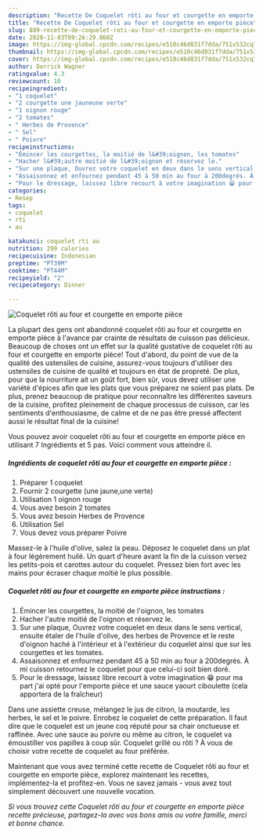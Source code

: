 ```yaml
---
description: "Recette De Coquelet rôti au four et courgette en emporte pièce"
title: "Recette De Coquelet rôti au four et courgette en emporte pièce"
slug: 889-recette-de-coquelet-roti-au-four-et-courgette-en-emporte-piece
date: 2020-11-03T09:26:29.860Z
image: https://img-global.cpcdn.com/recipes/e510c46d831f7dda/751x532cq70/coquelet-roti-au-four-et-courgette-en-emporte-piece-photo-principale-de-la-recette.jpg
thumbnail: https://img-global.cpcdn.com/recipes/e510c46d831f7dda/751x532cq70/coquelet-roti-au-four-et-courgette-en-emporte-piece-photo-principale-de-la-recette.jpg
cover: https://img-global.cpcdn.com/recipes/e510c46d831f7dda/751x532cq70/coquelet-roti-au-four-et-courgette-en-emporte-piece-photo-principale-de-la-recette.jpg
author: Derrick Wagner
ratingvalue: 4.3
reviewcount: 10
recipeingredient:
- "1 coquelet"
- "2 courgette une jauneune verte"
- "1 oignon rouge"
- "2 tomates"
- " Herbes de Provence"
- " Sel"
- " Poivre"
recipeinstructions:
- "Émincer les courgettes, la moitié de l&#39;oignon, les tomates"
- "Hacher l&#39;autre moitié de l&#39;oignon et réservez le."
- "Sur une plaque, Ouvrez votre coquelet en deux dans le sens vertical, ensuite étaler de l&#39;huile d&#39;olive, des herbes de Provence et le reste d&#39;oignon haché à l&#39;intérieur et à l&#39;extérieur du coquelet ainsi que sur les courgettes et les tomates."
- "Assaisonnez et enfournez pendant 45 à 50 min au four à 200degrés. À mi cuisson retournez le coquelet pour que celui-ci soit bien doré."
- "Pour le dressage, laissez libre recourt à votre imagination 😁 pour ma part j&#39;ai opté pour l&#39;emporte pièce et une sauce yaourt ciboulette (cela apportera de la fraîcheur)"
categories:
- Resep
tags:
- coquelet
- rti
- au

katakunci: coquelet rti au 
nutrition: 299 calories
recipecuisine: Indonesian
preptime: "PT39M"
cooktime: "PT44M"
recipeyield: "2"
recipecategory: Dinner

---
```



![Coquelet rôti au four et courgette en emporte pièce](https://img-global.cpcdn.com/recipes/e510c46d831f7dda/751x532cq70/coquelet-roti-au-four-et-courgette-en-emporte-piece-photo-principale-de-la-recette.jpg)

La plupart des gens ont abandonné coquelet rôti au four et courgette en emporte pièce à l'avance par crainte de résultats de cuisson pas délicieux. Beaucoup de choses ont un effet sur la qualité gustative de coquelet rôti au four et courgette en emporte pièce! Tout d'abord, du point de vue de la qualité des ustensiles de cuisine, assurez-vous toujours d'utiliser des ustensiles de cuisine de qualité et toujours en état de propreté. De plus, pour que la nourriture ait un goût fort, bien sûr, vous devez utiliser une variété d'épices afin que les plats que vous préparez ne soient pas plats. De plus, prenez beaucoup de pratique pour reconnaître les différentes saveurs de la cuisine, profitez pleinement de chaque processus de cuisson, car les sentiments d'enthousiasme, de calme et de ne pas être pressé affectent aussi le résultat final de la cuisine!

<!--inarticleads1-->

Vous pouvez avoir coquelet rôti au four et courgette en emporte pièce en utilisant 7 Ingrédients et 5 pas. Voici comment vous atteindre il.

##### Ingrédients de coquelet rôti au four et courgette en emporte pièce :

1. Préparer 1 coquelet
1. Fournir 2 courgette (une jaune,une verte)
1. Utilisation 1 oignon rouge
1. Vous avez besoin 2 tomates
1. Vous avez besoin  Herbes de Provence
1. Utilisation  Sel
1. Vous devez vous préparer  Poivre


Massez-le à l&#39;huile d&#39;olive, salez la peau. Déposez le coquelet dans un plat à four légèrement huilé. Un quart d&#39;heure avant la fin de la cuisson versez les petits-pois et carottes autour du coquelet. Pressez bien fort avec les mains pour écraser chaque moitié le plus possible. 

<!--inarticleads2-->

##### Coquelet rôti au four et courgette en emporte pièce instructions :

1. Émincer les courgettes, la moitié de l&#39;oignon, les tomates
1. Hacher l&#39;autre moitié de l&#39;oignon et réservez le.
1. Sur une plaque, Ouvrez votre coquelet en deux dans le sens vertical, ensuite étaler de l&#39;huile d&#39;olive, des herbes de Provence et le reste d&#39;oignon haché à l&#39;intérieur et à l&#39;extérieur du coquelet ainsi que sur les courgettes et les tomates.
1. Assaisonnez et enfournez pendant 45 à 50 min au four à 200degrés. À mi cuisson retournez le coquelet pour que celui-ci soit bien doré.
1. Pour le dressage, laissez libre recourt à votre imagination 😁 pour ma part j&#39;ai opté pour l&#39;emporte pièce et une sauce yaourt ciboulette (cela apportera de la fraîcheur)


Dans une assiette creuse, mélangez le jus de citron, la moutarde, les herbes, le sel et le poivre. Enrobez le coquelet de cette préparation. Il faut dire que le coquelet est un jeune coq réputé pour sa chair onctueuse et raffinée. Avec une sauce au poivre ou même au citron, le coquelet va émoustiller vos papilles à coup sûr. Coquelet grillé ou rôti ? À vous de choisir votre recette de coquelet au four préférée. 

<!--inarticleads1-->

<p>
Maintenant que vous avez terminé cette recette de Coquelet rôti au four et courgette en emporte pièce, explorez maintenant les recettes, implémentez-la et profitez-en. Vous ne savez jamais - vous avez tout simplement découvert une nouvelle vocation.
</p>

<p>
<i>Si vous trouvez cette Coquelet rôti au four et courgette en emporte pièce recette précieuse, partagez-la avec vos bons amis ou votre famille, merci et bonne chance.</i>
</p>
